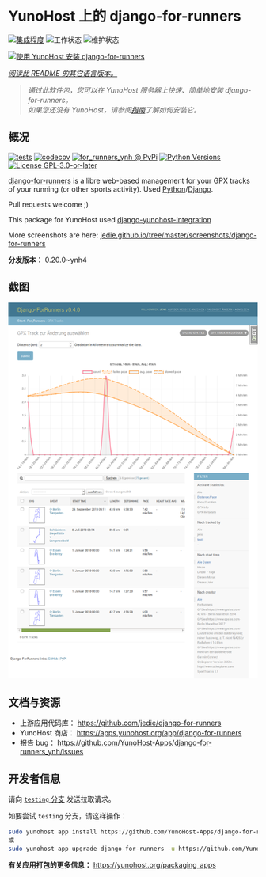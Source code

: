 <!--
注意：此 README 由 <https://github.com/YunoHost/apps/tree/master/tools/readme_generator> 自动生成
请勿手动编辑。
-->

# YunoHost 上的 django-for-runners

[![集成程度](https://apps.yunohost.org/badge/integration/django-for-runners)](https://ci-apps.yunohost.org/ci/apps/django-for-runners/)
![工作状态](https://apps.yunohost.org/badge/state/django-for-runners)
![维护状态](https://apps.yunohost.org/badge/maintained/django-for-runners)

[![使用 YunoHost 安装 django-for-runners](https://install-app.yunohost.org/install-with-yunohost.svg)](https://install-app.yunohost.org/?app=django-for-runners)

*[阅读此 README 的其它语言版本。](./ALL_README.md)*

> *通过此软件包，您可以在 YunoHost 服务器上快速、简单地安装 django-for-runners。*  
> *如果您还没有 YunoHost，请参阅[指南](https://yunohost.org/install)了解如何安装它。*

## 概况

[![tests](https://github.com/YunoHost-Apps/django-for-runners_ynh/actions/workflows/tests.yml/badge.svg?branch=main)](https://github.com/YunoHost-Apps/django-for-runners_ynh/actions/workflows/tests.yml)
[![codecov](https://codecov.io/github/jedie/for_runners_ynh/branch/main/graph/badge.svg)](https://app.codecov.io/github/jedie/for_runners_ynh)
[![for_runners_ynh @ PyPi](https://img.shields.io/pypi/v/for_runners_ynh?label=for_runners_ynh%20%40%20PyPi)](https://pypi.org/project/for_runners_ynh/)
[![Python Versions](https://img.shields.io/pypi/pyversions/for_runners_ynh)](https://github.com/YunoHost-Apps/django-for-runners_ynh/blob/main/pyproject.toml)
[![License GPL-3.0-or-later](https://img.shields.io/pypi/l/for_runners_ynh)](https://github.com/YunoHost-Apps/django-for-runners_ynh/blob/main/LICENSE)

[django-for-runners](https://github.com/jedie/django-for-runners) is a libre web-based management for your GPX tracks of your running (or other sports activity). Used [Python](https://www.python.org/)/[Django](https://www.djangoproject.com/).

Pull requests welcome ;)

This package for YunoHost used [django-yunohost-integration](https://github.com/YunoHost-Apps/django_yunohost_integration)

More screenshots are here: [jedie.github.io/tree/master/screenshots/django-for-runners](https://github.com/jedie/jedie.github.io/tree/master/screenshots/django-for-runners/README.creole)


**分发版本：** 0.20.0~ynh4

## 截图

![django-for-runners 的截图](./doc/screenshots/screenshot.png)

## 文档与资源

- 上游应用代码库： <https://github.com/jedie/django-for-runners>
- YunoHost 商店： <https://apps.yunohost.org/app/django-for-runners>
- 报告 bug： <https://github.com/YunoHost-Apps/django-for-runners_ynh/issues>

## 开发者信息

请向 [`testing` 分支](https://github.com/YunoHost-Apps/django-for-runners_ynh/tree/testing) 发送拉取请求。

如要尝试 `testing` 分支，请这样操作：

```bash
sudo yunohost app install https://github.com/YunoHost-Apps/django-for-runners_ynh/tree/testing --debug
或
sudo yunohost app upgrade django-for-runners -u https://github.com/YunoHost-Apps/django-for-runners_ynh/tree/testing --debug
```

**有关应用打包的更多信息：** <https://yunohost.org/packaging_apps>
